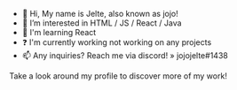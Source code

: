 - 👋 Hi, My name is Jelte, also known as jojo!
- 👀 I’m interested in HTML / JS / React / Java
- 🌱 I'm learning React
- ❓ I'm currently working not working on any projects
- 📫 Any inquiries? Reach me via discord! » jojojelte#1438


Take a look around my profile to discover more of my work!
